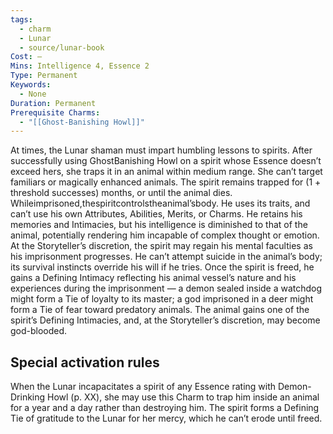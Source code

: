 ```yaml
---
tags:
  - charm
  - Lunar
  - source/lunar-book
Cost: —
Mins: Intelligence 4, Essence 2
Type: Permanent
Keywords:
  - None
Duration: Permanent
Prerequisite Charms:
  - "[[Ghost-Banishing Howl]]"
---
```

At times, the Lunar shaman must impart humbling lessons to spirits. After successfully using GhostBanishing Howl on a spirit whose Essence doesn’t exceed hers, she traps it in an animal within medium range. She can’t target familiars or magically enhanced animals. The spirit remains trapped for (1 + threshold successes) months, or until the animal dies. Whileimprisoned,thespiritcontrolstheanimal’sbody. He uses its traits, and can’t use his own Attributes, Abilities, Merits, or Charms. He retains his memories and Intimacies, but his intelligence is diminished to that of the animal, potentially rendering him incapable of complex thought or emotion. At the Storyteller’s discretion, the spirit may regain his mental faculties as his imprisonment progresses. He can’t attempt suicide in the animal’s body; its survival instincts override his will if he tries. Once the spirit is freed, he gains a Defining Intimacy reflecting his animal vessel’s nature and his experiences during the imprisonment — a demon sealed inside a watchdog might form a Tie of loyalty to its master; a god imprisoned in a deer might form a Tie of fear toward predatory animals. The animal gains one of the spirit’s Defining Intimacies, and, at the Storyteller’s discretion, may become god-blooded. 

## Special activation rules

When the Lunar incapacitates a spirit of any Essence rating with Demon-Drinking Howl (p. XX), she may use this Charm to trap him inside an animal for a year and a day rather than destroying him. The spirit forms a Defining Tie of gratitude to the Lunar for her mercy, which he can’t erode until freed.